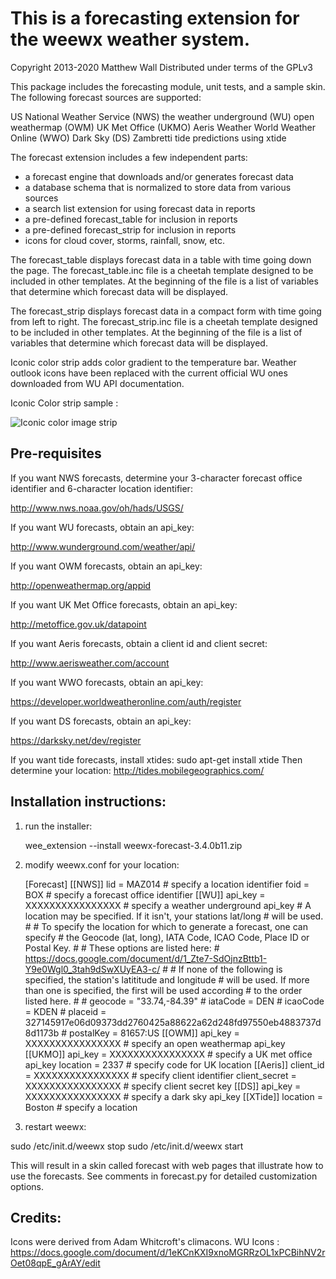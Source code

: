 # This is a forecasting extension for the weewx weather system.

Copyright 2013-2020 Matthew Wall
Distributed under terms of the GPLv3

This package includes the forecasting module, unit tests, and a sample skin.
The following forecast sources are supported:

  US National Weather Service (NWS)
  the weather underground (WU)
  open weathermap (OWM)
  UK Met Office (UKMO)
  Aeris Weather
  World Weather Online (WWO)
  Dark Sky (DS)
  Zambretti
  tide predictions using xtide

The forecast extension includes a few independent parts:

- a forecast engine that downloads and/or generates forecast data
- a database schema that is normalized to store data from various sources
- a search list extension for using forecast data in reports
- a pre-defined forecast_table for inclusion in reports
- a pre-defined forecast_strip for inclusion in reports
- icons for cloud cover, storms, rainfall, snow, etc.

The forecast_table displays forecast data in a table with time going down the
page.  The forecast_table.inc file is a cheetah template designed to be
included in other templates.  At the beginning of the file is a list of
variables that determine which forecast data will be displayed.

The forecast_strip displays forecast data in a compact form with time going
from left to right.  The forecast_strip.inc file is a cheetah template designed
to be included in other templates.  At the beginning of the file is a list of
variables that determine which forecast data will be displayed.

Iconic color strip adds color gradient to the temperature bar. 
Weather outlook icons have been replaced with the current official WU ones downloaded from WU API documentation.

Iconic Color strip sample :

![Iconic color image strip](https://piwifotos.ddns.net/images/2021/02/06/image.png)

## Pre-requisites

If you want NWS forecasts, determine your 3-character forecast office
identifier and 6-character location identifier:

  <http://www.nws.noaa.gov/oh/hads/USGS/>

If you want WU forecasts, obtain an api_key:

  <http://www.wunderground.com/weather/api/>

If you want OWM forecasts, obtain an api_key:

  <http://openweathermap.org/appid>

If you want UK Met Office forecasts, obtain an api_key:

  <http://metoffice.gov.uk/datapoint>

If you want Aeris forecasts, obtain a client id and client secret:

  <http://www.aerisweather.com/account>

If you want WWO forecasts, obtain an api_key:

  <https://developer.worldweatheronline.com/auth/register>

If you want DS forecasts, obtain an api_key:

  <https://darksky.net/dev/register>

If you want tide forecasts, install xtides:
  sudo apt-get install xtide
Then determine your location:
  <http://tides.mobilegeographics.com/>

## Installation instructions:

1. run the installer:

    wee_extension --install weewx-forecast-3.4.0b11.zip

2. modify weewx.conf for your location:

    [Forecast]
        [[NWS]]
            lid = MAZ014                 # specify a location identifier
            foid = BOX                   # specify a forecast office identifier
        [[WU]]
            api_key = XXXXXXXXXXXXXXXX   # specify a weather underground api_key
            # A location may be specified.  If it isn't, your stations lat/long
            # will be used.
            #
            # To specify the location for which to generate a forecast, one can specify
            # the Geocode (lat, long), IATA Code, ICAO Code, Place ID or Postal Key.
            #
            # These options are listed here:
            # <https://docs.google.com/document/d/1_Zte7-SdOjnzBttb1-Y9e0Wgl0_3tah9dSwXUyEA3-c/>
            #
            # If none of the following is specified, the station's latititude and longitude
            # will be used.  If more than one is specified, the first will be used according
            # to the order listed here.
            #
            # geocode = "33.74,-84.39"
            # iataCode = DEN
            # icaoCode = KDEN
            # placeid = 327145917e06d09373dd2760425a88622a62d248fd97550eb4883737d8d1173b
            # postalKey = 81657:US
        [[OWM]]
            api_key = XXXXXXXXXXXXXXXX   # specify an open weathermap api_key
        [[UKMO]]
            api_key = XXXXXXXXXXXXXXXX   # specify a UK met office api_key
            location = 2337              # specify code for UK location
        [[Aeris]]
            client_id = XXXXXXXXXXXXXXXX      # specify client identifier
            client_secret = XXXXXXXXXXXXXXXX  # specify client secret key
        [[DS]]
            api_key = XXXXXXXXXXXXXXXX   # specify a dark sky api_key
        [[XTide]]
            location = Boston            # specify a location

3. restart weewx:

sudo /etc/init.d/weewx stop
sudo /etc/init.d/weewx start

This will result in a skin called forecast with web pages that illustrate how
to use the forecasts.  See comments in forecast.py for detailed customization
options.

## Credits:

Icons were derived from Adam Whitcroft's climacons.
WU Icons : <https://docs.google.com/document/d/1eKCnKXI9xnoMGRRzOL1xPCBihNV2rOet08qpE_gArAY/edit>
